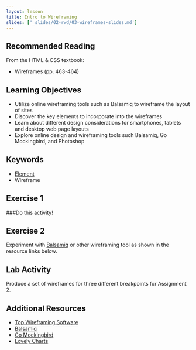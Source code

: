 ```yaml
---
layout: lesson
title: Intro to Wireframing
slides: ['_slides/02-rwd/03-wireframes-slides.md']
---
```

## Recommended Reading

From the HTML & CSS textbook:

- Wireframes (pp. 463-464)

## Learning Objectives


- Utilize online wireframing tools such as Balsamiq to wireframe the layout of sites
- Discover the key elements to incorporate into the wireframes
- Learn about different design considerations for smartphones, tablets and desktop web page layouts
- Explore online design and wireframing tools such Balsamiq, Go Mockingbird, and Photoshop


## Keywords

- [Element](https://developer.mozilla.org/en/docs/Web/HTML/Element)
- Wireframe



## Exercise 1

###Do this activity!



## Exercise 2

Experiment with [Balsamiq](http://www.balsamiq.com) or other wireframing tool as shown in the resource links below.



## Lab Activity

Produce a set of wireframes for three different breakpoints for Assignment 2.

## Additional Resources
- [Top Wireframing Software](http://www.creativebloq.com/wireframes/top-wireframing-tools-11121302)
- [Balsamiq](http://www.balsamiq.com)
- [Go Mockingbird](http://www.gomockingbird.com)
- [Lovely Charts](http://lovelycharts.com)
